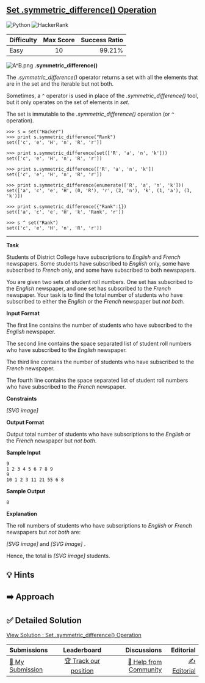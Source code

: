 ## [Set .symmetric_difference() Operation](https://www.hackerrank.com/challenges/py-set-symmetric-difference-operation)

![Python](https://img.shields.io/badge/python-3670A0?style=for-the-badge&logo=python&logoColor=ffdd54) ![HackerRank](https://img.shields.io/badge/-Hackerrank-2EC866?style=for-the-badge&logo=HackerRank&logoColor=white)

| Difficulty | Max Score | Success Ratio |
|:-----------|:------------:|------------:|
| Easy       | 10      | 99.21%        |

![](https://s3.amazonaws.com/hr-challenge-images/9421/1437912471-534f33cf60-AB.png "A^B.png")
**.symmetric\_difference()**  
 


The *.symmetric\_difference()* operator returns a set with all the elements that are in the set and the iterable but not both.  

Sometimes, a `^` operator is used in place of the *.symmetric\_difference()* tool, but it only operates on the set of elements in *set*.  

The set is immutable to the *.symmetric\_difference()* operation (or `^` operation).



```
>>> s = set("Hacker")
>>> print s.symmetric_difference("Rank")
set(['c', 'e', 'H', 'n', 'R', 'r'])

>>> print s.symmetric_difference(set(['R', 'a', 'n', 'k']))
set(['c', 'e', 'H', 'n', 'R', 'r'])

>>> print s.symmetric_difference(['R', 'a', 'n', 'k'])
set(['c', 'e', 'H', 'n', 'R', 'r'])

>>> print s.symmetric_difference(enumerate(['R', 'a', 'n', 'k']))
set(['a', 'c', 'e', 'H', (0, 'R'), 'r', (2, 'n'), 'k', (1, 'a'), (3, 'k')])

>>> print s.symmetric_difference({"Rank":1})
set(['a', 'c', 'e', 'H', 'k', 'Rank', 'r'])

>>> s ^ set("Rank")
set(['c', 'e', 'H', 'n', 'R', 'r'])

```



---


**Task**  
 


Students of District College have subscriptions to *English* and *French* newspapers. Some students have subscribed to *English* only, some have subscribed to *French* only, and some have subscribed to both newspapers.


You are given two sets of student roll numbers. One set has subscribed to the *English* newspaper, and one set has subscribed to the *French* newspaper. Your task is to find the total number of students who have subscribed to either the *English* or the *French* newspaper but *not both*.

**Input Format**

The first line contains the number of students who have subscribed to the *English* newspaper.   

The second line contains the space separated list of student roll numbers who have subscribed to the *English* newspaper.  

The third line contains the number of students who have subscribed to the *French* newspaper.   

The fourth line contains the space separated list of student roll numbers who have subscribed to the *French* newspaper.


**Constraints**


 *[SVG image]* 

**Output Format**

Output total number of students who have subscriptions to the *English* or the *French* newspaper but *not both*.

**Sample Input**


```
9
1 2 3 4 5 6 7 8 9
9
10 1 2 3 11 21 55 6 8

```
**Sample Output**


```
8

```
**Explanation**

The roll numbers of students who have subscriptions to *English* or *French* newspapers but *not both* are:  

 *[SVG image]*  and  *[SVG image]* .  

Hence, the total is  *[SVG image]*  students.


## 💡 Hints 

## ➡️ Approach 

## ✅ Detailed Solution
[View Solution : Set .symmetric_difference() Operation](./set_symmetricdifference_operation.py)

| Submissions | Leaderboard| Discussions | Editorial |
|:-----------|:------------:|------------:|------------:|
| [📝 My Submission](https://www.hackerrank.com/challenges/py-set-symmetric-difference-operation/submissions) | [🏆 Track our position](https://www.hackerrank.com/challenges/py-set-symmetric-difference-operation/leaderboard) | [🤔 Help from Community](https://www.hackerrank.com/challenges/py-set-symmetric-difference-operation/forum) | [✍️ Editorial](https://www.hackerrank.com/challenges/py-set-symmetric-difference-operation/editorial) |

